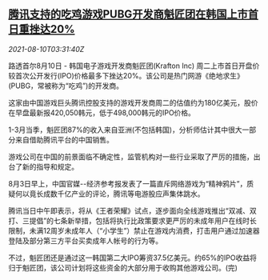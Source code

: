 <!--1628568062000-->
[腾讯支持的吃鸡游戏PUBG开发商魁匠团在韩国上市首日重挫达20%](https://cn.reuters.com/article/krafton-kr-ipo-0810-idCNKBS2FB08H)
------

<div><i>2021-08-10T03:31:40Z</i></div><p>路透首尔8月10日 - 韩国电子游戏开发商魁匠团(Krafton Inc) 周二上市首日开盘价较首次公开发行(IPO)价格最多下挫达20%。该公司是热门网游《绝地求生》(PUBG，常被称为“吃鸡”)的开发商。</p><p>这家由中国游戏巨头腾讯控股支持的游戏开发商周二的估值约为180亿美元，股价在早盘最新报420,050韩元，低于498,000韩元的IPO价格。</p><p>1-3月当季，魁匠团87%的收入来自亚洲(不包括韩国)，分析师估计其中很大一部分来自借助腾讯平台的中国销售。</p><p>游戏公司在中国的前景面临不确定性，监管机构对一些行业采取了严厉的措施，出台了新的指导和规定。</p><p>8月3日早上，中国官媒--经济参考报发表了一篇直斥网络游戏为“精神鸦片”，质疑何以竟长成数千亿产业的评论，腾讯等电游股应声集体跳水。</p><p>腾讯当日中午即表示，将从《王者荣耀》试点，逐步面向全线游戏推出“双减、双打、三提倡”的七条新举措，包括将执行比政策要求更严厉的未成年用户在线时长限制，未满12周岁未成年人（“小学生”）禁止在游戏内消费，打击用户通过加速器登陆及部分第三方平台买卖成年人帐号的行为等。</p><p>不过，魁匠团还是通过这一韩国第二大IPO筹资37.5亿美元。约65%的IPO收益将归于魁匠团，该公司计划将这些资金的大部分用于收购其他游戏公司。(完)</p>

